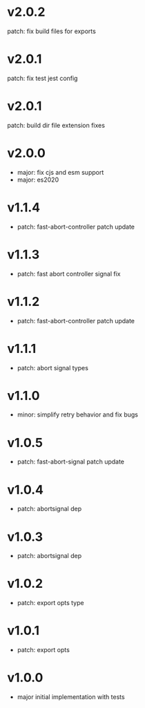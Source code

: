 # v2.0.2

patch: fix build files for exports

# v2.0.1

patch: fix test jest config

# v2.0.1

patch: build dir file extension fixes

# v2.0.0

- major: fix cjs and esm support
- major: es2020

# v1.1.4

- patch: fast-abort-controller patch update

# v1.1.3

- patch: fast abort controller signal fix

# v1.1.2

- patch: fast-abort-controller patch update

# v1.1.1

- patch: abort signal types

# v1.1.0

- minor: simplify retry behavior and fix bugs

# v1.0.5

- patch: fast-abort-signal patch update

# v1.0.4

- patch: abortsignal dep

# v1.0.3

- patch: abortsignal dep

# v1.0.2

- patch: export opts type

# v1.0.1

- patch: export opts

# v1.0.0

- major initial implementation with tests
